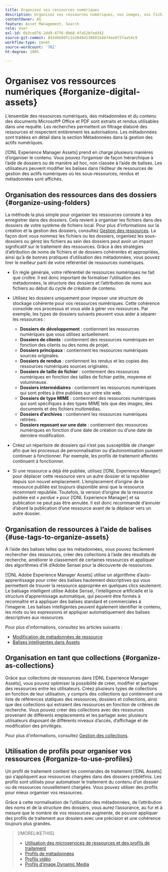 ```yaml
---
title: Organisez vos ressources numériques
description: Organisez vos ressources numériques, vos images, vos fichiers, vos dossiers, etc. à l’aide d’Experience Manager.
contentOwner: AG
feature: Asset Management, Search
role: User
exl-id: 6b3ce076-2dd9-47f6-9b68-4fa52bfedd42
source-git-commit: 843d6660fc2a2048d138601b4b74ee9f2faa54c9
workflow-type: tm+mt
source-wordcount: '762'
ht-degree: 100%

---
```


# Organisez vos ressources numériques {#organize-digital-assets}

L’ensemble des ressources numériques, des métadonnées et du contenu des documents Microsoft® Office et PDF sont extraits et rendus utilisables dans une requête. Les recherches permettent un filtrage élaboré des ressources et respectent entièrement les autorisations. Les métadonnées sont traitées en détail dans la section Métadonnées dans la gestion des actifs numériques.

[!DNL Experience Manager Assets] prend en charge plusieurs manières d’organiser le contenu. Vous pouvez l’organiser de façon hiérarchique à l’aide de dossiers ou de manière ad hoc, non classée à l’aide de balises. Les utilisateurs peuvent modifier les balises dans l’éditeur de ressources de gestion des actifs numériques où les sous-ressources, rendus et métadonnées sont affichés.

<!-- Commenting to pull down the existing content before applying changes wrt CQDOC-15930
## Create folders {#create-folders}

When organizing a collection of assets, for example, all *Nature* images, you can create folders to keep them together. You can use folders to categorize and organize your assets. [!DNL Assets] does not require you to organize assets in folders to work better.

>[!NOTE]
>
>Sharing an Assets folder (in Marketing Cloud) of the type `sling:OrderedFolder`, is not supported. If you want to share a folder, do not select Ordered when creating a folder.

1. Navigate to the place in your digital assets folder where you want to create a new folder.
1. In the menu, click **[!UICONTROL Create]**. Select **[!UICONTROL New Folder]**.
1. In the **[!UICONTROL Title]** field, provide a folder name. By default, DAM uses the title that you provided as the folder name. Once the folder is created, you can override the default and specify another folder name.
1. Click **[!UICONTROL Create]**. Your folder is displayed in the digital assets folder.

## Add CUG properties to folders {#add-cug-properties-to-folders}

You can limit who can access certain folders in Assets by making the folder part of a closed user group (CUG). To make a folder part of a CUG:

1. In Assets, right-click the folder you want to add closed user group properties for and select **Properties**.  
1. Click the **CUG** tab.
1. Select the **Enabled** check box to make the folder and its assets available only to a closed user group.  
1. Browse to the login page, if there is one, to add that information. Add admitted groups by clicking **Add item**. If necessary, add the realm. Click **OK** to save your changes.

## Use tags to organize assets {#use-tags-to-organize-assets}

You can use folders or tags or both to organize assets. Adding tags to assets makes them more easy to retrieve during a search. To add tags to an asset, follow these steps:

1. In the Digital Asset Manager, double-click the asset to open it.
1. In the **Tags** area, open the menu to reveal the available tags. Select tags as appropriate. To delete a tag, hover the pointer over the tag and click `X` to delete it.
1. Click **Save** to save any tags you added.

Date24/08/2021
-->

## Organisation des ressources dans des dossiers {#organize-using-folders}

La méthode la plus simple pour organiser les ressources consiste à les enregistrer dans des dossiers. Cela revient à organiser les fichiers dans des dossiers de votre système de fichiers local. Pour plus d’informations sur la création et la gestion des dossiers, consultez [Gestion des ressources](manage-digital-assets.md). La façon dont vous nommez les fichiers ou les dossiers, organisez les sous-dossiers ou gérez les fichiers au sein des dossiers peut avoir un impact significatif sur le traitement des ressources. Grâce à des stratégies d’attribution de noms de fichiers et de dossiers cohérentes et appropriées, ainsi qu’à de bonnes pratiques d’utilisation des métadonnées, vous pouvez tirer le meilleur parti de votre référentiel de ressources numériques.

* En règle générale, votre référentiel de ressources numériques ne fait que croître. Il est donc important de formaliser l’utilisation des métadonnées, la structure des dossiers et l’attribution de noms aux fichiers au début du cycle de création de contenu.
* Utilisez les dossiers uniquement pour imposer une structure de stockage cohérente pour vos ressources numériques. Cette cohérence consolide vos processus et vous aide à gérer vos ressources. Par exemple, les types de dossiers suivants peuvent vous aider à séparer les ressources :

   * **Dossiers de développement** : contiennent les ressources numériques que vous utilisez actuellement.
   * **Dossiers de clients** : contiennent des ressources numériques en fonction des clients ou des noms de projet.
   * **Dossiers principaux** : contiennent les ressources numériques sources originales.
   * **Dossiers de rendus** : contiennent les rendus et les copies des ressources numériques sources originales.
   * **Dossiers de taille de fichier** : contiennent des ressources numériques en fonction des tailles de fichier petite, moyenne et volumineuse.
   * **Dossiers intermédiaires** : contiennent les ressources numériques qui sont prêtes à être publiées sur votre site web.
   * **Dossiers de type MIME** : contiennent des ressources numériques qui sont spécifiques à des types MIME tels que des images, des documents et des fichiers multimédias.
   * **Dossiers d’archives** : contiennent les ressources numériques retirées.
   * **Dossiers reposant sur une date** : contiennent des ressources numériques en fonction d’une date de création ou d’une date de dernière modification.

* Créez un répertoire de dossiers qui n’est pas susceptible de changer afin que les processus de personnalisation ou d’autonomisation puissent continuer à fonctionner. Par exemple, les profils de traitement affectés continuent à fonctionner.
* Si une ressource a déjà été publiée, utilisez [!DNL Experience Manager] pour déplacer cette ressource vers un autre dossier et la republier depuis son nouvel emplacement. L’emplacement d’origine de la ressource publiée est toujours disponible ainsi que la ressource récemment republiée. Toutefois, la version d’origine de la ressource publiée est *« perdue »* pour [!DNL Experience Manager] et sa publication ne peut pas être annulée. Il est donc recommandé d’annuler d’abord la publication d’une ressource avant de la déplacer vers un autre dossier.

## Organisation de ressources à l’aide de balises {#use-tags-to-organize-assets}

À l’aide des balises telles que les métadonnées, vous pouvez facilement rechercher des ressources, créer des collections à l’aide des résultats de recherche, améliorer le classement de certaines ressources et appliquer des algorithmes d’IA d’Adobe Sensei pour la découverte de ressources.

[!DNL Adobe Experience Manager Assets] utilise un algorithme d’auto-apprentissage pour créer des balises hautement descriptives qui vous permettent de trouver la ressource appropriée en quelques clics seulement. Le balisage intelligent utilise Adobe Sensei, l’intelligence artificielle et la structure d’apprentissage automatique, qui peuvent être formés à reconnaître et à appliquer des balises standard et commerciales à l’imagerie. Les balises intelligentes peuvent également identifier le contenu, les mots ou les expressions et appliquer automatiquement des balises descriptives aux ressources.

Pour plus d’informations, consultez les articles suivants :

* [Modification de métadonnées de ressource](meta-edit.md)
* [Balises intelligentes dans Assets](smart-tags.md)

## Organisation en tant que collections {#organize-as-collections}

Grâce aux collections de ressources dans [!DNL Experience Manager Assets], vous pouvez optimiser la possibilité de créer, modifier et partager des ressources entre les utilisateurs. Créez plusieurs types de collections en fonction de leur utilisation, y compris des collections qui contiennent une liste de références statiques des ressources, dossiers et collections, ainsi que des collections qui extraient des ressources en fonction de critères de recherche. Vous pouvez créer des collections avec des ressources provenant de différents emplacements et les partager avec plusieurs utilisateurs disposant de différents niveaux d’accès, d’affichage et de modification des privilèges.

Pour plus d’informations, consultez [Gestion des collections](manage-collections.md).


## Utilisation de profils pour organiser vos ressources {#organize-to-use-profiles}

Un profil de traitement contient les commandes de traitement [!DNL Assets] qui s’appliquent aux ressources chargées dans des dossiers prédéfinis. Les profils sont utilisés pour automatiser le traitement du contenu d’un dossier ou de ressources nouvellement chargées. Vous pouvez utiliser des profils pour mieux organiser vos ressources.

Grâce à cette normalisation de l’utilisation des métadonnées, de l’attribution des noms et de la structure des dossiers, vous aurez l’assurance, au fur et à mesure que le nombre de vos ressources augmente, de pouvoir appliquer des profils de traitement aux dossiers avec une précision et une cohérence toujours plus grandes.

>[!MORELIKETHIS]
>
>* [Utilisation des microservices de ressources et des profils de traitement](asset-microservices-configure-and-use.md)
>* [Profils de métadonnées](metadata-profiles.md)
>* [Profils vidéo](/help/assets/dynamic-media/video-profiles.md)
>* [Profils d’image Dynamic Media](/help/assets/dynamic-media/image-profiles.md)


